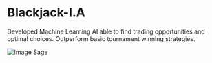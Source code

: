 # Blackjack-I.A
Developed Machine Learning AI able to find trading opportunities and optimal choices. Outperform basic tournament winning strategies.

![Image Sage](https://github.com/wlambert01/Blackjack-I.A/blob/master/docs/gif_blackjack.gif)
